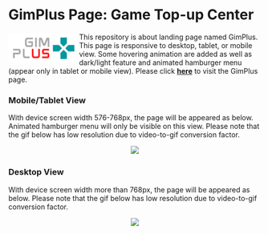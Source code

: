# GimPlus Page: Game Top-up Center

<img src="gallery/gimplus-logo.png" align="left" width="141" height="61"> This repository is about landing page named GimPlus. This page is responsive to desktop, tablet, or mobile view. Some hovering animation are added as well as dark/light feature and animated hamburger menu (appear only in tablet or mobile view). Please click **[here](https://ahmdrdo.github.io/gimplus/)** to visit the GimPlus page.

### Mobile/Tablet View
With device screen width 576-768px, the page will be appeared as below. Animated hamburger menu will only be visible on this view. Please note that the gif below has low resolution due to video-to-gif conversion factor.

<p align="center">
  <img src="gallery/ezgif_preview_mobile.gif">
</p>

### Desktop View
With device screen width more than 768px, the page will be appeared as below. Please note that the gif below has low resolution due to video-to-gif conversion factor.

<p align="center">
  <img src="gallery/ezgif_preview_desktop.gif">
</p>
